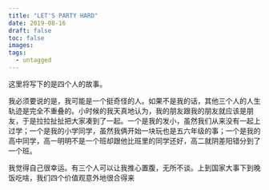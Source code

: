 ```yaml
---
title: "LET'S PARTY HARD"
date: 2019-08-16
draft: false
toc: false
images:
tags: 
  - untagged
---
```

这里将写下的是四个人的故事。

我必须要说的是，我可能是一个挺奇怪的人。如果不是我的话，其他三个人的人生轨迹是完全不重叠的。小时候的我天真地认为，我的朋友跟我的朋友就应该是朋友，于是拉拉扯扯把大家凑到了一起。一个是我的发小，虽然我们从来没有一起上过学；一个是我的小学同学，虽然我俩开始一块玩也是五六年级的事；一个是我的高中同学，高一明明不是一个班却跟他比班里的同学还好，高二就阴差阳错分到了一个班。

我觉得自己很幸运。有三个人可以让我推心置腹，无所不谈。上到国家大事下到晚饭吃啥，我们四个价值观意外地很合得来
